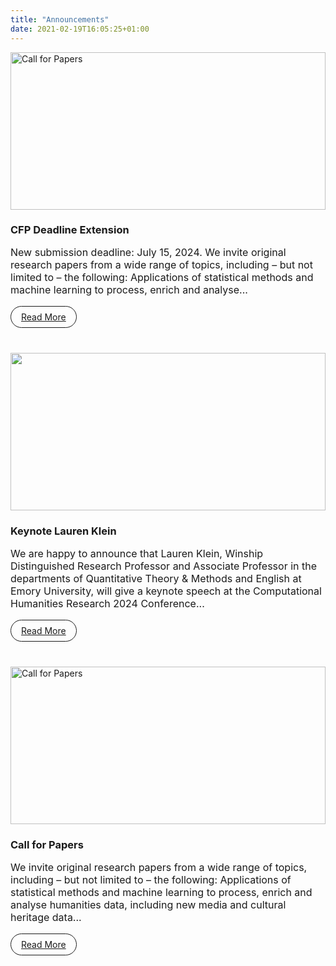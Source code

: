 ```yaml
---
title: "Announcements"
date: 2021-02-19T16:05:25+01:00
---
```


<style>
    div.announcements {
        display: grid;
        grid-template-columns: repeat(auto-fill, minmax(min(400px, 100%), 1fr));
        grid-column-gap: 24px;
        grid-row-gap: 24px;
    }
    .announce {
        /*border: 1px solid;*/
        display: flex;
        flex-direction: column;
    }

    .announce .content {
        padding: 0 0rem 1rem 0rem;
        display: flex;
        flex-direction: column;
        flex-grow: 1;
    }

    .announce .content h3 {
        margin-bottom: 0px;
    }
    .announce img {
        width: 100%;
        aspect-ratio: 2/1;
        object-fit: cover;
        object-position: 100% 0;
    }

    p {
        font-size: 1rem;
    }

    .link-button {
        display: inline-block;
        padding: 0.5rem 1rem;
        border: 1px solid;
        border-radius: 24px;
        margin-top: auto;
        align-self: flex-start;
    }
</style>

<div class="announcements">
    <div class="announce">
        <img src="/images/announce/CHR2024-extension.jpg" alt="Call for Papers">
        <div class="content">
            <h3>CFP Deadline Extension</h3>
            <p>
New submission deadline: July 15, 2024. We invite original research papers from a wide range of topics, 
including – but not limited to – the following: Applications of statistical methods and machine learning to process, 
enrich and analyse...
            </p>
            <a class="link-button" href="/cfp">Read More</a>
        </div>
    </div>
    <div class="announce">
        <img src="/images/announce/lauren-klein.jpg" >
        <div class="content">
            <h3>Keynote Lauren Klein</h3>
            <p>
    We are happy to announce that Lauren Klein, Winship Distinguished Research Professor and Associate Professor in the 
departments of Quantitative Theory & Methods and English at Emory University, will give a keynote speech at the 
Computational Humanities Research 2024 Conference...
            </p>
            <a class="link-button" href="/announcements/lauren-klein">Read More</a>
        </div>
    </div>
    <div class="announce">
        <img src="/images/announce/CHR2024-CFP-website.jpg" alt="Call for Papers">
        <div class="content">
            <h3>Call for Papers</h3>
            <p>
We invite original research papers from a wide range of topics, including – but
not limited to – the following: Applications of statistical methods and machine learning to process, enrich and analyse 
humanities data, including new media and cultural heritage data...
            </p>
            <a class="link-button" href="/cfp">Read More</a>
        </div>
    </div>
<!--

-->
</div>
